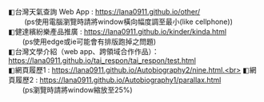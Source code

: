 
◧台灣天氣查詢 Web App : https://lana0911.github.io/other/<br>     (ps使用電腦瀏覽時請將window橫向幅度調至最小(like cellphone))<br>
◧健達繽紛樂產品推廣 : https://lana0911.github.io/kinder/kinda.html<br>  (ps使用edge或ie可能會有排版跑掉之問題)<br>
◧台灣文學介紹（web app、跨領域合作作品）：https://lana0911.github.io/tai_respon/tai_respon/test.html <br>
◧網頁履歷1 : https://lana0911.github.io/Autobiography2/nine.html.<br>
◧網頁履歷2 : https://lana0911.github.io/Autobiography1/parallax.html<br>  (ps瀏覽時請將window縮放至25%)

